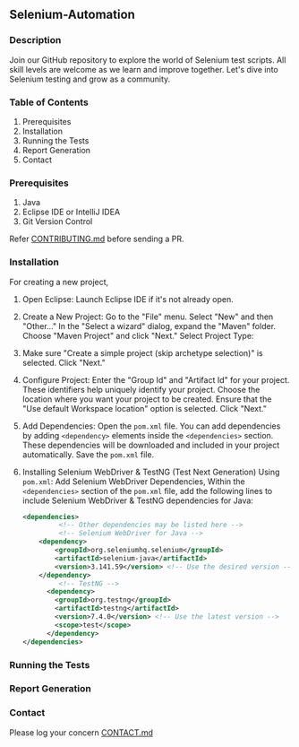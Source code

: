## Selenium-Automation

### Description

Join our GitHub repository to explore the world of Selenium test scripts. All skill levels are welcome as we learn and improve together. Let's dive into Selenium testing and grow as a community.

### Table of Contents

1. Prerequisites
2. Installation
3. Running the Tests
4. Report Generation
5. Contact

### Prerequisites

1. Java
2. Eclipse IDE or IntelliJ IDEA
3. Git Version Control

Refer [CONTRIBUTING.md](https://github.com/Malitthh/selenium-automation/blob/main/CONTRIBUTING.md) before sending a PR.

### Installation

For creating a new project,

1. Open Eclipse:
   Launch Eclipse IDE if it's not already open.

2. Create a New Project:
   Go to the "File" menu.
   Select "New" and then "Other..."
   In the "Select a wizard" dialog, expand the "Maven" folder.
   Choose "Maven Project" and click "Next."
   Select Project Type:

3. Make sure "Create a simple project (skip archetype selection)" is selected.
   Click "Next."

4. Configure Project:
   Enter the "Group Id" and "Artifact Id" for your project. These identifiers help uniquely identify your project.
   Choose the location where you want your project to be created.
   Ensure that the "Use default Workspace location" option is selected.
   Click "Next."

5. Add Dependencies:
   Open the `pom.xml` file.
   You can add dependencies by adding `<dependency>` elements inside the `<dependencies>` section. These dependencies will be downloaded and included in your project automatically.
   Save the `pom.xml` file.

6. Installing Selenium WebDriver  & TestNG (Test Next Generation) Using `pom.xml`:
   Add Selenium WebDriver Dependencies, Within the `<dependencies>` section of the `pom.xml` file, add the following lines to include Selenium WebDriver & TestNG dependencies for Java:
   ```xml
   <dependencies>
            <!-- Other dependencies may be listed here -->
            <!-- Selenium WebDriver for Java -->
       <dependency>
           <groupId>org.seleniumhq.selenium</groupId>
           <artifactId>selenium-java</artifactId>
           <version>3.141.59</version> <!-- Use the desired version -->
       </dependency>
            <!-- TestNG -->
         <dependency>
           <groupId>org.testng</groupId>
           <artifactId>testng</artifactId>
           <version>7.4.0</version> <!-- Use the latest version -->
           <scope>test</scope>
         </dependency>
   </dependencies>

   
### Running the Tests


### Report Generation


### Contact

Please log your concern [CONTACT.md](https://github.com/Malitthh/selenium-automation/blob/main/CONTACT.md)
